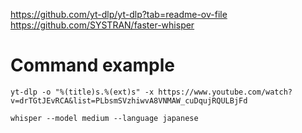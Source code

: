 https://github.com/yt-dlp/yt-dlp?tab=readme-ov-file
https://github.com/SYSTRAN/faster-whisper

# Command example

`yt-dlp -o "%(title)s.%(ext)s" -x https://www.youtube.com/watch?v=drTGtJEvRCA&list=PLbsmSVzhiwvA8VNMAW_cuDqujRQULBjFd`

`whisper --model medium --language japanese `
